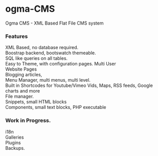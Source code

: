 ogma-CMS
========

Ogma CMS - XML Based Flat File CMS system

### Features 

XML Based, no database required.  
Boostrap backend, bootswatch themeable.   
SQL like queries on all tables.  
Easy to Theme, with configuration pages. 
Multi User  
Website Pages  
Blogging articles,  
Menu Manager, multi menus, multi level.  
Built in Shortcodes for Youtube/Vimeo Vids, Maps, RSS feeds, Google charts and more  
File manager.  
Snippets, small HTML blocks  
Components, small text blocks, PHP executable  


### Work in Progress.

i18n  
Galleries  
Plugins  
Backups.  
